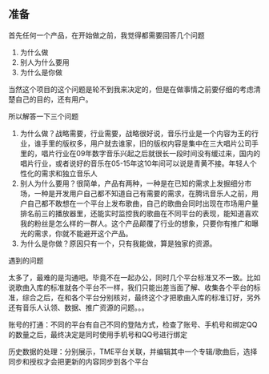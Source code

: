 ## 准备

首先任何一个产品，在开始做之前，我觉得都需要回答几个问题

1. 为什么做
2. 别人为什么要用
3. 为什么是你做





当然这个项目的这个问题是轮不到我来决定的，但是在做事情之前要仔细的考虑清楚自己的目的，还有用户。

所以解答一下三个问题

1. 为什么做？战略需要，行业需要，战略很好说，音乐行业是一个内容为王的行业，谁手里的版权多，用户就去谁家，旧的版权内容是集中在三大唱片公司手里的，唱片行业在09年数字音乐兴起之后就很长一段时间没有缓过来，国内的唱片行业，或者说好的音乐在05-15年这10年间可以说是青黄不接。年轻人个性化的需求和独立音乐人
2. 别人为什么要用？很简单，产品有两种，一种是在已知的需求上发掘细分市场，一种是开发用户自己都不知道自己有需要的需求，在腾讯音乐人之前，用户自己都不敢想在一个平台上发布歌曲，自己的歌曲会同时出现在市场用户量排名前三的播放器里，还能实时监控我的歌曲在不同平台的表现，能知道喜欢我的粉丝是怎么样的一群人。这个产品颠覆了行业的想象，只要你有推广和曝光的需求，你就不能避开这个产品。
3. 为什么是你做？原因只有一个，只有我能做，算是独家的资源。









遇到的问题

太多了，最难的是沟通吧。毕竟不在一起办公，同时几个平台标准又不一致。比如说歌曲入库的标准就各个平台不一样，我们只能出差当面了解、收集各个平台的标准，综合之后，在和各个平台分别核对，最终这个才把歌曲入库的标准订好，另外还有音乐人认领、数据、推广资源的问题。。。

账号的打通：不同的平台有自己不同的登陆方式，检查了账号、手机号和绑定QQ的数量之后，最终决定是同时使用手机号和QQ号进行绑定

历史数据的处理：分别展示，TME平台关联，并编辑其中一个专辑/歌曲后，选择同步和授权才会把更新的内容同步到各个平台





















